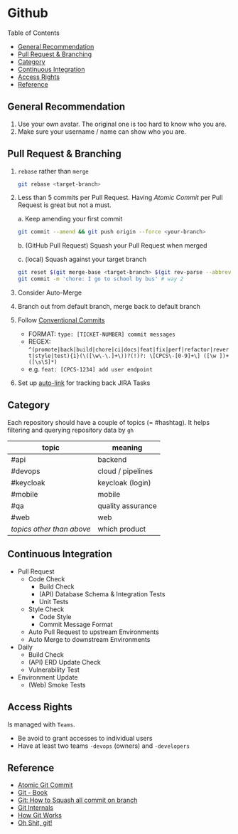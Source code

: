# Github <!-- omit in toc -->

Table of Contents

- [General Recommendation](#general-recommendation)
- [Pull Request \& Branching](#pull-request--branching)
- [Category](#category)
- [Continuous Integration](#continuous-integration)
- [Access Rights](#access-rights)
- [Reference](#reference)

## General Recommendation

1. Use your own avatar. The original one is too hard to know who you are.
2. Make sure your username / name can show who you are.

## Pull Request & Branching

1. `rebase` rather than `merge`

    ```bash
    git rebase <target-branch>
    ```

2. Less than 5 commits per Pull Request.
    Having _Atomic Commit_ per Pull Request is great but not a must.

    a. Keep amending your first commit

      ```bash
      git commit --amend && git push origin --force <your-branch>
      ```

    b. (GitHub Pull Request) Squash your Pull Request when merged

    c. (local) Squash against your target branch

      ```bash
      git reset $(git merge-base <target-branch> $(git rev-parse --abbrev-ref HEAD)) # way 1
      git commit -m 'chore: I go to school by bus' # way 2
      ```

3. Consider Auto-Merge
4. Branch out from default branch, merge back to default branch
5. Follow [Conventional Commits](https://www.conventionalcommits.org "https://www.conventionalcommits.org")
    - FORMAT: `type: [TICKET-NUMBER] commit messages`
    - REGEX: `^(promote|back|build|chore|ci|docs|feat|fix|perf|refactor|revert|style|test){1}(\([\w\-\.]+\))?(!)?: \[CPCS\-[0-9]+\] ([\w ])+([\s\S]*)`
    - e.g. `feat: [CPCS-1234] add user endpoint`
6. Set up [auto-link](https://docs.github.com/en/repositories/managing-your-repositorys-settings-and-features/managing-repository-settings/configuring-autolinks-to-reference-external-resources "https://docs.github.com/en/repositories/managing-your-repositorys-settings-and-features/managing-repository-settings/configuring-autolinks-to-reference-external-resources") for tracking back JIRA Tasks

## Category

Each repository should have a couple of topics (= #hashtag). It helps filtering and querying repository data by `gh`

  | **topic**                 | **meaning**       |
  | ------------------------- | ----------------- |
  | #api                      | backend           |
  | #devops                   | cloud / pipelines |
  | #keycloak                 | keycloak (login)  |
  | #mobile                   | mobile            |
  | #qa                       | quality assurance |
  | #web                      | web               |
  | _topics other than above_ | which product     |

## Continuous Integration

- Pull Request
  - Code Check
    - Build Check
    - (API) Database Schema & Integration Tests
    - Unit Tests
  - Style Check
    - Code Style
    - Commit Message Format
  - Auto Pull Request to upstream Environments
  - Auto Merge to downstream Environments
- Daily
  - Build Check
  - (API) ERD Update Check
  - Vulnerability Test
- Environment Update
  - (Web) Smoke Tests

## Access Rights

Is managed with `Teams`.

- Be avoid to grant accesses to individual users
- Have at least two teams `-devops` (owners) and `-developers`

## Reference

- [Atomic Git Commit](https://www.aleksandrhovhannisyan.com/blog/atomic-git-commits "https://www.aleksandrhovhannisyan.com/blog/atomic-git-commits")
- [Git - Book](https://git-scm.com/book "https://git-scm.com/book")
- [Git: How to Squash all commit on branch](https://stackoverflow.com/questions/25356810/git-how-to-squash-all-commits-on-branch "https://stackoverflow.com/questions/25356810/git-how-to-squash-all-commits-on-branch")
- [Git Internals](https://github.com/pluralsight/git-internals-pdf "https://github.com/pluralsight/git-internals-pdf")
- [How Git Works](https://wizardzines.com/zines/git "https://wizardzines.com/zines/git")
- [Oh Shit, git!](https://wizardzines.com/zines/oh-shit-git "https://wizardzines.com/zines/oh-shit-git")
